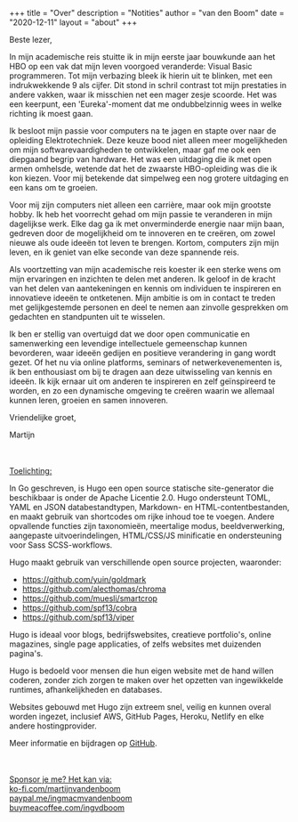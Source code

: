 +++
title = "Over"
description = "Notities"
author = "van den Boom"
date = "2020-12-11"
layout = "about"
+++

Beste lezer,

In mijn academische reis stuitte ik in mijn eerste jaar bouwkunde aan het HBO op een vak dat mijn leven voorgoed veranderde: Visual Basic programmeren. Tot mijn verbazing bleek ik hierin uit te blinken, met een indrukwekkende 9 als cijfer. Dit stond in schril contrast tot mijn prestaties in andere vakken, waar ik misschien net een mager zesje scoorde. Het was een keerpunt, een 'Eureka'-moment dat me ondubbelzinnig wees in welke richting ik moest gaan.

Ik besloot mijn passie voor computers na te jagen en stapte over naar de opleiding Elektrotechniek. Deze keuze bood niet alleen meer mogelijkheden om mijn softwarevaardigheden te ontwikkelen, maar gaf me ook een diepgaand begrip van hardware. Het was een uitdaging die ik met open armen omhelsde, wetende dat het de zwaarste HBO-opleiding was die ik kon kiezen. Voor mij betekende dat simpelweg een nog grotere uitdaging en een kans om te groeien.

Voor mij zijn computers niet alleen een carrière, maar ook mijn grootste hobby. Ik heb het voorrecht gehad om mijn passie te veranderen in mijn dagelijkse werk. Elke dag ga ik met onverminderde energie naar mijn baan, gedreven door de mogelijkheid om te innoveren en te creëren, om zowel nieuwe als oude ideeën tot leven te brengen. Kortom, computers zijn mijn leven, en ik geniet van elke seconde van deze spannende reis.

Als voortzetting van mijn academische reis koester ik een sterke wens om mijn ervaringen en inzichten te delen met anderen. Ik geloof in de kracht van het delen van aantekeningen en kennis om individuen te inspireren en innovatieve ideeën te ontketenen. Mijn ambitie is om in contact te treden met gelijkgestemde personen en deel te nemen aan zinvolle gesprekken om gedachten en standpunten uit te wisselen.

Ik ben er stellig van overtuigd dat we door open communicatie en samenwerking een levendige intellectuele gemeenschap kunnen bevorderen, waar ideeën gedijen en positieve verandering in gang wordt gezet. Of het nu via online platforms, seminars of netwerkevenementen is, ik ben enthousiast om bij te dragen aan deze uitwisseling van kennis en ideeën. Ik kijk ernaar uit om anderen te inspireren en zelf geïnspireerd te worden, en zo een dynamische omgeving te creëren waarin we allemaal kunnen leren, groeien en samen innoveren.

Vriendelijke groet,

Martijn

</br>
</br>
<u>Toelichting:</u>

In Go geschreven, is Hugo een open source statische site-generator die beschikbaar is onder de Apache Licentie 2.0. Hugo ondersteunt TOML, YAML en JSON databestandtypen, Markdown- en HTML-contentbestanden, en maakt gebruik van shortcodes om rijke inhoud toe te voegen. Andere opvallende functies zijn taxonomieën, meertalige modus, beeldverwerking, aangepaste uitvoerindelingen, HTML/CSS/JS minificatie en ondersteuning voor Sass SCSS-workflows.

Hugo maakt gebruik van verschillende open source projecten, waaronder:

* https://github.com/yuin/goldmark
* https://github.com/alecthomas/chroma
* https://github.com/muesli/smartcrop
* https://github.com/spf13/cobra
* https://github.com/spf13/viper

Hugo is ideaal voor blogs, bedrijfswebsites, creatieve portfolio's, online magazines, single page applicaties, of zelfs websites met duizenden pagina's.

Hugo is bedoeld voor mensen die hun eigen website met de hand willen coderen, zonder zich zorgen te maken over het opzetten van ingewikkelde runtimes, afhankelijkheden en databases.

Websites gebouwd met Hugo zijn extreem snel, veilig en kunnen overal worden ingezet, inclusief AWS, GitHub Pages, Heroku, Netlify en elke andere hostingprovider.

Meer informatie en bijdragen op [GitHub](https://github.com/gohugoio).

</br>
</br>
<u>Sponsor je me? Het kan via:</u> </br>
<a href='https://ko-fi.com/martijnvandenboom'>ko-fi.com/martijnvandenboom</a> </br>
<a href='https://paypal.me/ingmacmvandenboom'>paypal.me/ingmacmvandenboom</a> </br>
<a href='https://buymeacoffee.com/ingvdboom'>buymeacoffee.com/ingvdboom</a>